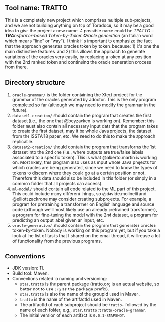 ## Tool name: TRATTO

This is a completely new project which comprises multiple sub-projects, and we are not building anything on top of Toradocu, so it may be a good idea to give the project a new name. A possible name could be _TRATTO – **TRA**nsformer-based **T**oken-by-**T**oken **O**racle generation_ (an Italian word which means “line” or “way”). I think it's important to emphasize the fact that the approach generates oracles token by token, because: 1) it's one the main distinctive features, and 2) this allows the approach to generate variations of the oracles very easily, by replacing a token at any position with the 2nd ranked token and continuing the oracle generation process from there.

## Directory structure

1. `oracle-grammar/` is the folder containing the Xtext project for the grammar of the oracles generated by Jdoctor. This is the only program completed so far (although we may need to modify the grammar in the future).
2. `dataset1-creation/` should contain the program that creates the first dataset (i.e., the one that @beyzaeken is working on). Remember: this folder must also contain all necessary input data that the program takes to create the first dataset, may it be whole Java projects, the dataset from the ISSTA’18 paper, etc. We need to do this to make the approach replicable.
3. `dataset2-creation/` should contain the program that transforms the 1st dataset into the 2nd one (i.e., where outputs are true/false labels associated to a specific token). This is what @alberto.martin is working on. Most likely, this program also uses as input whole Java projects for which oracles are being generated, since we need to know the types of tokens to discern where they could go at a certain position or not. Therefore this data should also be included in this folder (or simply in a common folder that all projects can access).
4. `ml-model/` should contain all code related to the ML part of this project. This could include many different things, so @davide.molinelli and @elliott.zackrone may consider creating subprojects. For example, a program for pretraining a transformer on English language and source code (although  we’ll most likely use an already pretrained transformer), a program for fine-tuning the model with the 2nd dataset, a program for predicting an output label given an input, etc.
5. `oracle-generation/` should contain the program that generates oracles token-by-token. Nobody is working on this program yet, but if you take a look at the list of tasks that I shared on the email thread, it will reuse a lot of functionality from the previous programs.

## Conventions

- JDK version: 11.
- Build tool: Maven.
- Conventions related to naming and versioning:
    - `star.tratto` is the parent package (tratto.org is an actual website, so better not to use `org` as the package prefix).
    - `star.tratto` is also the name of the groupId used in Maven.
    - `tratto` is the name of the artifactId used in Maven.
    - The artifactId of each subproject should be `tratto-` followed by the name of each folder, e.g., `star.tratto:tratto-oracle-grammar`.
    - The initial version of each artifact is `0.0.1-SNAPSHOT`.
